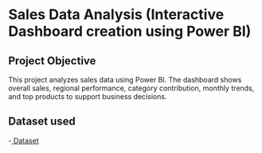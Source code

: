 # Sales Data Analysis (Interactive  Dashboard creation using Power BI)
## Project Objective
This project analyzes sales data using Power BI. The dashboard shows overall sales, regional performance, category contribution, monthly trends, and top products to support business decisions.

## Dataset used
-<a href=”https://github.com/ssankarrevathi-source/Sales-Data-Analysis-and-Dashboard/blob/main/sample_sales_data.xlsx”> Dataset</a>
